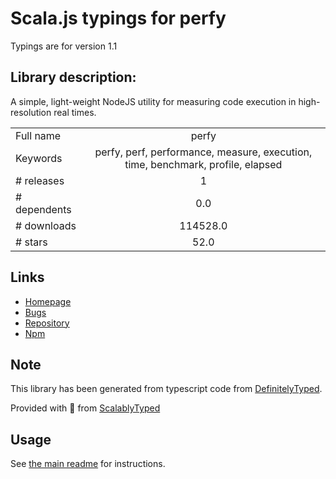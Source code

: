 
# Scala.js typings for perfy

Typings are for version 1.1

## Library description:
A simple, light-weight NodeJS utility for measuring code execution in high-resolution real times.

|                    |                 |
| ------------------ | :-------------: |
| Full name          | perfy |
| Keywords           | perfy, perf, performance, measure, execution, time, benchmark, profile, elapsed |
| # releases         | 1 |
| # dependents       | 0.0 |
| # downloads        | 114528.0 |
| # stars            | 52.0 |

## Links
- [Homepage](https://github.com/onury/perfy#readme)
- [Bugs](https://github.com/onury/perfy/issues)
- [Repository](https://github.com/onury/perfy)
- [Npm](https://www.npmjs.com/package/perfy)
    


## Note
This library has been generated from typescript code from [DefinitelyTyped](https://definitelytyped.org).

Provided with :purple_heart: from [ScalablyTyped](https://github.com/oyvindberg/ScalablyTyped)

## Usage
See [the main readme](../../readme.md) for instructions.



